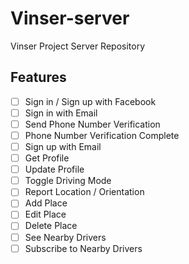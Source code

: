 # Vinser-server
Vinser Project Server Repository


## Features

- [ ] Sign in / Sign up with Facebook
- [ ] Sign in with Email 
- [ ] Send Phone Number Verification
- [ ] Phone Number Verification Complete
- [ ] Sign up with Email
- [ ] Get Profile
- [ ] Update Profile
- [ ] Toggle Driving Mode
- [ ] Report Location / Orientation
- [ ] Add Place
- [ ] Edit Place
- [ ] Delete Place
- [ ] See Nearby Drivers
- [ ] Subscribe to Nearby Drivers